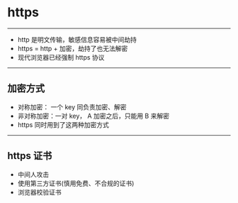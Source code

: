 # https

---

- http 是明文传输，敏感信息容易被中间劫持
- https = http + 加密，劫持了也无法解密
- 现代浏览器已经强制 https 协议

---

## 加密方式

- 对称加密： 一个 key 同负责加密、解密
- 非对称加密：一对 key， A 加密之后，只能用 B 来解密
- https 同时用到了这两种加密方式

---

## https 证书

- 中间人攻击
- 使用第三方证书(慎用免费、不合规的证书)
- 浏览器校验证书
